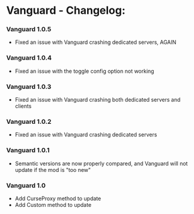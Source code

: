 # Vanguard - Changelog:

### Vanguard 1.0.5
- Fixed an issue with Vanguard crashing dedicated servers, AGAIN

### Vanguard 1.0.4
- Fixed an issue with the toggle config option not working

### Vanguard 1.0.3
- Fixed an issue with Vanguard crashing both dedicated servers and clients

### Vanguard 1.0.2
- Fixed an issue with Vanguard crashing dedicated servers

### Vanguard 1.0.1
- Semantic versions are now properly compared, and Vanguard will not update if the mod is "too new"

### Vanguard 1.0
- Add CurseProxy method to update
- Add Custom method to update